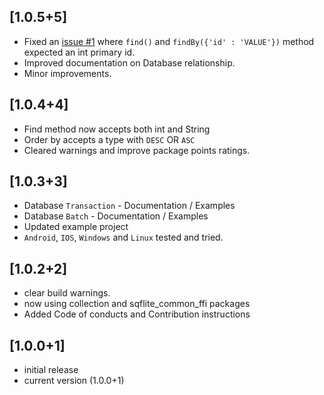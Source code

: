 ## [1.0.5+5]
- Fixed an [issue #1](https://github.com/itskenzylimon/quickeydb/issues/1) where `find()` and `findBy({'id' : 'VALUE'})` method expected an int primary id.
- Improved documentation on Database relationship.
- Minor improvements.
## [1.0.4+4]
- Find method now accepts both int and String
- Order by accepts a type with `DESC` OR `ASC`
- Cleared warnings and improve package points ratings.

## [1.0.3+3]
- Database `Transaction` - Documentation / Examples
- Database `Batch` - Documentation / Examples
- Updated example project
- `Android`, `IOS`, `Windows` and `Linux` tested and tried.

## [1.0.2+2]
- clear build warnings.
- now using collection and sqflite_common_ffi packages
- Added Code of conducts and Contribution instructions

## [1.0.0+1]

- initial release
- current version (1.0.0+1)
